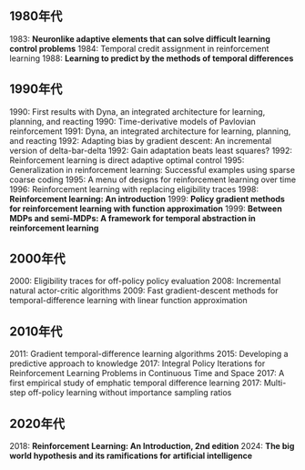 ## 1980年代
1983: **Neuronlike adaptive elements that can solve difficult learning control problems**
1984: Temporal credit assignment in reinforcement learning
1988: **Learning to predict by the methods of temporal differences**

## 1990年代
1990: First results with Dyna, an integrated architecture for learning, planning, and reacting
1990: Time-derivative models of Pavlovian reinforcement
1991: Dyna, an integrated architecture for learning, planning, and reacting
1992: Adapting bias by gradient descent: An incremental version of delta-bar-delta
1992: Gain adaptation beats least squares?
1992: Reinforcement learning is direct adaptive optimal control
1995: Generalization in reinforcement learning: Successful examples using sparse coarse coding
1995: A menu of designs for reinforcement learning over time
1996: Reinforcement learning with replacing eligibility traces
1998: **Reinforcement learning: An introduction**
1999: **Policy gradient methods for reinforcement learning with function approximation**
1999: **Between MDPs and semi-MDPs: A framework for temporal abstraction in reinforcement learning**

## 2000年代
2000: Eligibility traces for off-policy policy evaluation
2008: Incremental natural actor-critic algorithms
2009: Fast gradient-descent methods for temporal-difference learning with linear function approximation

## 2010年代
2011: Gradient temporal-difference learning algorithms
2015: Developing a predictive approach to knowledge
2017: Integral Policy Iterations for Reinforcement Learning Problems in Continuous Time and Space
2017: A first empirical study of emphatic temporal difference learning
2017: Multi-step off-policy learning without importance sampling ratios

## 2020年代
2018: **Reinforcement Learning: An Introduction, 2nd edition**
2024: **The big world hypothesis and its ramifications for artificial intelligence**


